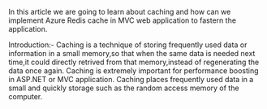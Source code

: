 In this article we are going to learn about caching and how can we implement Azure Redis cache in MVC web application to fastern the application.
 
Introduction:- 
Caching is a technique of storing frequently used data or information in a small memory,so that when the same data is needed next time,it could directly retrived from that memory,instead of regenerating the data once again. Caching is extremely important for performance boosting in ASP.NET or MVC application.
Caching places frequently used data in a small and quickly storage such as the random access memory
of the computer.
